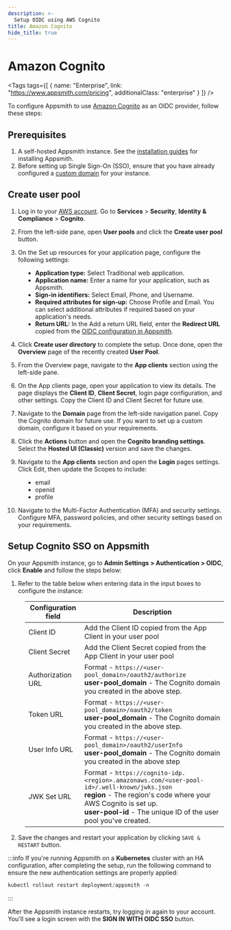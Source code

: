 ```yaml
---
description: >-
  Setup OIDC using AWS Cognito
title: Amazon Cognito
hide_title: true
---
```

<!-- vale off -->

<div className="tag-wrapper">
 <h1>Amazon Cognito</h1>

<Tags
tags={[
{ name: "Enterprise", link: "https://www.appsmith.com/pricing", additionalClass: "enterprise" }
]}
/>

</div>

<!-- vale on -->

To configure Appsmith to use [Amazon Cognito](https://aws.amazon.com/cognito/) as an OIDC provider, follow these steps:

## Prerequisites

1. A self-hosted Appsmith instance. See the [installation guides](/getting-started/setup/installation-guides) for installing Appsmith.
2. Before setting up Single Sign-On (SSO), ensure that you have already configured a [custom domain](/getting-started/setup/instance-configuration/custom-domain) for your instance.

## Create user pool


1. Log in to your [AWS account](https://console.aws.amazon.com/console/home). Go to **Services** > **Security**, **Identity & Compliance** > **Cognito**.

2. From the left-side pane, open **User pools** and click the **Create user pool** button.

<dd>

<ZoomImage src="/img/aws-user-pools.png" alt="AWS Cognito create userpool" caption="AWS Cognito create userpool" />

</dd>

3. On the Set up resources for your application page, configure the following settings:

<dd>

- **Application type:** Select Traditional web application.
- **Application name:** Enter a name for your application, such as Appsmith.
- **Sign-in identifiers:** Select Email, Phone, and Username.
- **Required attributes for sign-up:** Choose Profile and Email. You can select additional attributes if required based on your application's needs.
- **Return URL:** In the Add a return URL field, enter the **Redirect URL** copied from the [OIDC configuration in Appsmith](/getting-started/setup/instance-configuration/authentication/openid-connect-oidc#capture-redirect-url-for-oidc-configuration).

<ZoomImage src="/img/aws-url.png" alt="" caption="" />


</dd>

4. Click **Create user directory** to complete the setup. Once done, open the **Overview** page of the recently created **User Pool**.

5. From the Overview page, navigate to the **App clients** section using the left-side pane. 

<ZoomImage src="/img/aws-app-client.png" alt="" caption="" />



6. On the App clients page, open your application to view its details. The page displays the **Client ID**, **Client Secret**, login page configuration, and other settings. Copy the Client ID and Client Secret for future use.

7. Navigate to the **Domain** page from the left-side navigation panel. Copy the Cognito domain for future use. If you want to set up a custom domain, configure it based on your requirements.

<ZoomImage src="/img/aws-ui-oidc.png" alt="" caption="" />




8. Click the **Actions** button and open the **Cognito branding settings**. Select the **Hosted UI (Classic)** version and save the changes.


9. Navigate to the **App clients** section and open the **Login** pages settings. Click Edit, then update the Scopes to include:

<dd>

- email
- openid
- profile

</dd>

10. Navigate to the Multi-Factor Authentication (MFA) and security settings. Configure MFA, password policies, and other security settings based on your requirements.





## Setup Cognito SSO on Appsmith

On your Appsmith instance, go to **Admin Settings > Authentication > OIDC**, click **Enable** and follow the steps below:

<ZoomImage src="/img/Appsmith_OIDC_creds.png" alt="Configure Appsmith OIDC credentials image" caption="Configure Appsmith OIDC credentials image" />


1. Refer to the table below when entering data in the input boxes to configure the instance:

<dd>

| Configuration field| Description |
| ------------------------------------| -----------------|
| Client ID | Add the Client ID copied from the App Client in your user pool |
| Client Secret |Add the Client Secret copied from the App Client in your user pool|
| Authorization URL                    | Format - `https://<user-pool_domain>/oauth2/authorize`<br/> **user-pool_domain** - The Cognito domain you created in the above step. |
| Token URL                            | Format - `https://<user-pool_domain>/oauth2/token`<br/>**user-pool_domain** - The Cognito domain you created in the above step. |
| User Info URL                        | Format - `https://<user-pool_domain>/oauth2/userInfo`<br/> **user-pool_domain** - The Cognito domain you created in the above step |
| JWK Set URL                          | Format - `https://cognito-idp.<region>.amazonaws.com/<user-pool-id>/.well-known/jwks.json`<br/>**region** - The region's code where your AWS Cognito is set up.<br/>**user-pool-id** -  The unique ID of the user pool you've created.  | 

</dd>


<ZoomImage src="/img/AWS_Urls.png" alt="AWS URLs image" caption="AWS URLs image" />



2. Save the changes and restart your application by clicking `SAVE & RESTART` button. 

:::info
If you're running Appsmith on a **Kubernetes** cluster with an HA configuration, after completing the setup, run the following command to ensure the new authentication settings are properly applied:

```js
kubectl rollout restart deployment/appsmith -n
```
:::


After the Appsmith instance restarts, try logging in again to your account. You'll see a login screen with the **SIGN IN WITH OIDC SSO** button.

